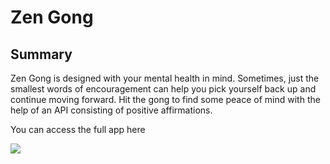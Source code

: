 <h1>Zen Gong</h1>

<h2>Summary</h2>

<p>Zen Gong is designed with your mental health in mind. Sometimes, just the smallest words of encouragement can help you pick yourself back up and continue moving forward. Hit the gong to find some peace of mind with the help of an API consisting of positive affirmations.</p>

<p>You can access the full app <a src="https://danielrezz.github.io/zen-gong/">here</a></p>

<img src="Screen Shot 2021-09-03 at 2.42.23 PM.png"> 

